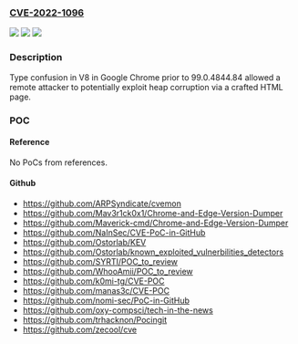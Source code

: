 ### [CVE-2022-1096](https://cve.mitre.org/cgi-bin/cvename.cgi?name=CVE-2022-1096)
![](https://img.shields.io/static/v1?label=Product&message=Chrome&color=blue)
![](https://img.shields.io/static/v1?label=Version&message=%3C%2099.0.4844.84%20&color=brighgreen)
![](https://img.shields.io/static/v1?label=Vulnerability&message=Type%20Confusion&color=brighgreen)

### Description

Type confusion in V8 in Google Chrome prior to 99.0.4844.84 allowed a remote attacker to potentially exploit heap corruption via a crafted HTML page.

### POC

#### Reference
No PoCs from references.

#### Github
- https://github.com/ARPSyndicate/cvemon
- https://github.com/Mav3r1ck0x1/Chrome-and-Edge-Version-Dumper
- https://github.com/Maverick-cmd/Chrome-and-Edge-Version-Dumper
- https://github.com/NaInSec/CVE-PoC-in-GitHub
- https://github.com/Ostorlab/KEV
- https://github.com/Ostorlab/known_exploited_vulnerbilities_detectors
- https://github.com/SYRTI/POC_to_review
- https://github.com/WhooAmii/POC_to_review
- https://github.com/k0mi-tg/CVE-POC
- https://github.com/manas3c/CVE-POC
- https://github.com/nomi-sec/PoC-in-GitHub
- https://github.com/oxy-compsci/tech-in-the-news
- https://github.com/trhacknon/Pocingit
- https://github.com/zecool/cve

